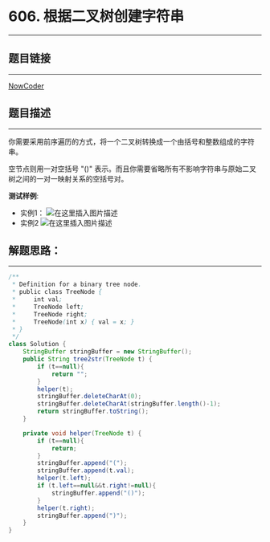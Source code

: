 
# 606. 根据二叉树创建字符串

---
## 题目链接
---
<a href="https://leetcode-cn.com/problems/construct-string-from-binary-tree/">NowCoder</a>

## 题目描述
---


你需要采用前序遍历的方式，将一个二叉树转换成一个由括号和整数组成的字符串。

空节点则用一对空括号 "()" 表示。而且你需要省略所有不影响字符串与原始二叉树之间的一对一映射关系的空括号对。




**测试样例**:
* 实例1：
![在这里插入图片描述](https://img-blog.csdnimg.cn/20200404203559365.png?x-oss-process=image/watermark,type_ZmFuZ3poZW5naGVpdGk,shadow_10,text_aHR0cHM6Ly9ibG9nLmNzZG4ubmV0L3dlaXhpbl80NDg0MDU3Mg==,size_16,color_FFFFFF,t_70)
* 实例2
![在这里插入图片描述](https://img-blog.csdnimg.cn/20200404203650650.png?x-oss-process=image/watermark,type_ZmFuZ3poZW5naGVpdGk,shadow_10,text_aHR0cHM6Ly9ibG9nLmNzZG4ubmV0L3dlaXhpbl80NDg0MDU3Mg==,size_16,color_FFFFFF,t_70)



## 解题思路：
---

```java
/**
 * Definition for a binary tree node.
 * public class TreeNode {
 *     int val;
 *     TreeNode left;
 *     TreeNode right;
 *     TreeNode(int x) { val = x; }
 * }
 */
class Solution {
    StringBuffer stringBuffer = new StringBuffer();
    public String tree2str(TreeNode t) {
        if (t==null){
            return "";
        }
        helper(t);
        stringBuffer.deleteCharAt(0);
        stringBuffer.deleteCharAt(stringBuffer.length()-1);
        return stringBuffer.toString();
    }

    private void helper(TreeNode t) {
        if (t==null){
            return;
        }
        stringBuffer.append("(");
        stringBuffer.append(t.val);
        helper(t.left);
        if (t.left==null&&t.right!=null){
            stringBuffer.append("()");
        }
        helper(t.right);
        stringBuffer.append(")");
    }
}
```

